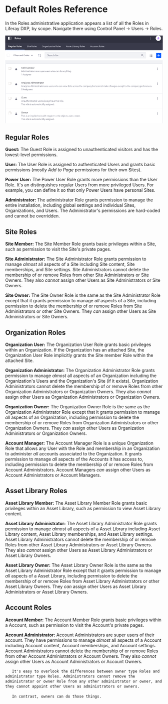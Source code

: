 # Default Roles Reference

In the Roles administrative application appears a list of all the Roles in Liferay DXP, by scope. Navigate there using Control Panel &rarr; Users &rarr; Roles.

![Roles Admin is the hub of permissions management in Liferay DXP.](./default-roles-reference/images/01.png)

## Regular Roles

**Guest:** The Guest Role is assigned to unauthenticated visitors and has the lowest-level permissions. 

**User:** The User Role is assigned to authenticated Users and grants basic permissions (mostly *Add to Page* permissions for their own Sites).

**Power User:** The Power User Role grants more permissions than the User Role. It's an distinguishes regular Users from more privileged Users. For example, you can define it so that only Power Users have personal Sites.

**Administrator:** The administrator Role grants permission to manage the entire installation, including global settings and individual Sites, Organizations, and Users. The Administrator's permissions are hard-coded and cannot be overridden.

## Site Roles

**Site Member:** The Site Member Role grants basic privileges within a Site, such as permission to visit the Site's private pages.

**Site Administrator:** The Site Administrator Role grants permission to manage *almost* all aspects of a Site including Site content, Site memberships, and Site settings. Site Administrators cannot delete the membership of or remove Roles from other Site Administrators or Site Owners. They also *cannot* assign other Users as Site Administrators or Site Owners.

**Site Owner:** The Site Owner Role is the same as the Site Administrator Role except that it grants permission to manage *all* aspects of a Site, including permission to delete the membership of or remove Roles from Site Administrators or other Site Owners. They *can* assign other Users as Site Administrators or Site Owners.

## Organization Roles

**Organization User:** The Organization User Role grants basic privileges within an Organization. If the Organization has an attached Site, the Organization User Role implicitly grants the Site member Role within the attached Site.

**Organization Administrator:** The Organization Administrator Role grants permission to manage *almost* all aspects of an Organization including the Organization's Users and the Organization's Site (if it exists). Organization Administrators cannot delete the membership of or remove Roles from other Organization Administrators or Organization Owners. They also *cannot* assign other Users as Organization Administrators or Organization Owners.

**Organization Owner:** The Organization Owner Role is the same as the Organization Administrator Role except that it grants permission to manage *all* aspects of an Organization, including permission to delete the membership of or remove Roles from Organization Administrators or other Organization Owners. They *can* assign other Users as Organization Administrators or Organization Owners.

**Account Manager:** The Account Manager Role is a unique Organization Role that allows any User with the Role and membership in an Organization to administer _all_ accounts associated to the Organization. It grants permission to manage *all* aspects of the Accounts it has access to, including permission to delete the membership of or remove Roles from Account Administrators. Account Managers *can* assign other Users as Account Administrators or Account Managers.

## Asset Library Roles

**Asset Library Member:** The Asset Library Member Role grants basic privileges within an Asset Library, such as permission to view Asset Library content.

**Asset Library Administrator:** The Asset Library Administrator Role grants permission to manage *almost* all aspects of a Asset Library including Asset Library content, Asset Library memberships, and Asset Library settings. Asset Library Administrators cannot delete the membership of or remove Roles from other Asset Library Administrators or Asset Library Owners. They also *cannot* assign other Users as Asset Library Administrators or Asset Library Owners.

**Asset Library Owner:** The Asset Library Owner Role is the same as the Asset Library Administrator Role except that it grants permission to manage *all* aspects of a Asset Library, including permission to delete the membership of or remove Roles from Asset Library Administrators or other Asset Library Owners. They *can* assign other Users as Asset Library Administrators or Asset Library Owners.


## Account Roles

**Account Member:** The Account Member Role grants basic privileges within a Account, such as permission to visit the Account's private pages.

**Account Administrator:** Account Administrators are super users of their account. They have permissions to manage *almost* all aspects of a Account including Account content, Account memberships, and Account settings. Account Administrators cannot delete the membership of or remove Roles from other Account Administrators or Account Owners. They also *cannot* assign other Users as Account Administrators or Account Owners.

```note::
   It's easy to overlook the differences between owner type Roles and administrator type Roles. Administrators cannot remove the administrator or owner Role from any other administrator or owner, and they cannot appoint other Users as administrators or owners.

   In contrast, owners can do those things.
```
